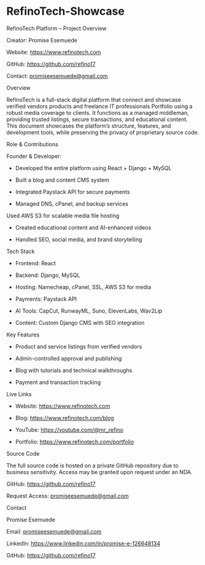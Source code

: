 # RefinoTech-Showcase
RefinoTech Platform – Project Overview

Creator: Promise Esemuede

Website: https://www.refinotech.com

GitHub: https://github.com/refino17

Contact: promiseesemuede@gmail.com



Overview

RefinoTech is a full-stack digital platform that connect and showcase verified vendors products and freelance IT professionals Portfolio using a robust media coverage to clients. It functions as a managed middleman, providing trusted listings, secure transactions, and educational content. This document showcases the platform’s structure, features, and development tools, while preserving the privacy of proprietary source code.



Role & Contributions

Founder & Developer:

- Developed the entire platform using React + Django + MySQL

- Built a blog and content CMS system

- Integrated Paystack API for secure payments

- Managed DNS, cPanel, and backup services

Used AWS S3 for scalable media file hosting

- Created educational content and AI-enhanced videos

- Handled SEO, social media, and brand storytelling



Tech Stack

- Frontend: React

- Backend: Django, MySQL

- Hosting: Namecheap, cPanel, SSL, AWS S3 for media

- Payments: Paystack API

- AI Tools: CapCut, RunwayML, Suno, ElevenLabs, Wav2Lip

- Content: Custom Django CMS with SEO integration



Key Features

- Product and service listings from verified vendors

- Admin-controlled approval and publishing

- Blog with tutorials and technical walkthroughs

- Payment and transaction tracking


Live Links

- Website: https://www.refinotech.com

- Blog: https://www.refinotech.com/blog

- YouTube: https://youtube.com/@mr_refino

- Portfolio: https://www.refinotech.com/portfolio



Source Code

The full source code is hosted on a private GitHub repository due to business sensitivity. Access may be granted upon request under an NDA.



GitHub: https://github.com/refino17

Request Access: promiseesemuede@gmail.com



Contact

Promise Esemuede

Email: promiseesemuede@gmail.com

LinkedIn: https://www.linkedin.com/in/promise-e-126648134

GitHub: https://github.com/refino17

